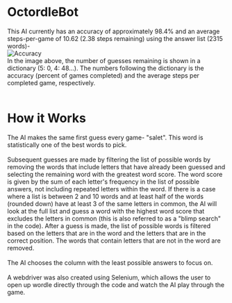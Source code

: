 # OctordleBot
This AI currently has an accuracy of approximately 98.4% and an average steps-per-game of 10.62 (2.38 steps remaining) using the answer list (2315 words)-
<br>
![Accuracy](data.png)
<br>
In the image above, the number of guesses remaining is shown in a dictionary (5: 0, 4: 48...).
The numbers following the dictionary is the accuracy (percent of games completed) and the average steps per completed game, respectively.
<br>
<br>
# How it Works
The AI makes the same first guess every game- "salet". This word is statistically one of the best words to pick.
<br><br>
Subsequent guesses are made by filtering the list of possible words by removing the words that include letters that have already been guessed and selecting the remaining word with the greatest word score. The word score is given by the sum of each letter's frequency in the list of possible answers, not including repeated letters within the word. If there is a case where a list is between 2 and 10 words and at least half of the words (rounded down) have at least 3 of the same letters in common, the AI will look at the full list and guess a word with the highest word score that excludes the letters in common (this is also referred to as a "blimp search" in the code). After a guess is made, the list of possible words is filtered based on the letters that are in the word and the letters that are in the correct position. The words that contain letters that are not in the word are removed.
<br><br>
The AI chooses the column with the least possible answers to focus on.
<br><br>
A webdriver was also created using Selenium, which allows the user to open up wordle directly through the code and watch the AI play through the game.
